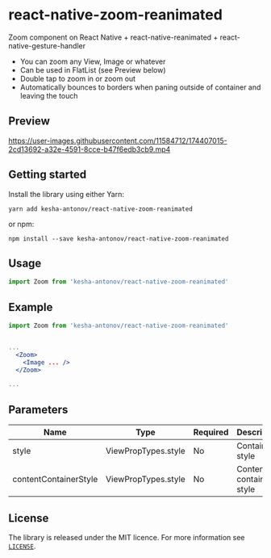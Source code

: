 # react-native-zoom-reanimated

Zoom component on React Native + react-native-reanimated + react-native-gesture-handler

* You can zoom any View, Image or whatever
* Can be used in FlatList (see Preview below)
* Double tap to zoom in or zoom out
* Automatically bounces to borders when paning outside of container and leaving the touch

## Preview

https://user-images.githubusercontent.com/11584712/174407015-2cd13692-a32e-4591-8cce-b47f6edb3cb9.mp4

## Getting started

Install the library using either Yarn:

```
yarn add kesha-antonov/react-native-zoom-reanimated
```

or npm:

```
npm install --save kesha-antonov/react-native-zoom-reanimated
```




## Usage

```javascript
import Zoom from 'kesha-antonov/react-native-zoom-reanimated'
```

## Example

```jsx
import Zoom from 'kesha-antonov/react-native-zoom-reanimated'


...
  <Zoom>
    <Image ... />
  </Zoom>

...
```

## Parameters

| Name    | Type   | Required | Description                               |
| ------- | ------ | -------- | ----------------------------------------- |
| style  | ViewPropTypes.style | No      | Container style |
| contentContainerStyle  | ViewPropTypes.style | No      | Content container style |


## License

The library is released under the MIT licence. For more information see [`LICENSE`](/LICENSE).
